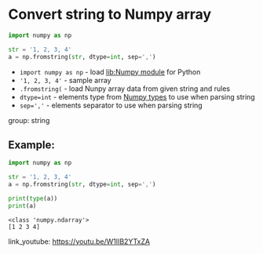 # Convert string to Numpy array

```python
import numpy as np

str = '1, 2, 3, 4'
a = np.fromstring(str, dtype=int, sep=',')
```

- `import numpy as np` - load [lib:Numpy module](/python-numpy/how-to-install-python-numpy-lib) for Python
- `'1, 2, 3, 4'` - sample array
- `.fromstring(` - load Nunpy array data from given string and rules
- `dtype=int` - elements type from [Numpy types](https://numpy.org/doc/stable/user/basics.types.html#array-types-and-conversions-between-types) to use when parsing string
- `sep=','` - elements separator to use when parsing string

group: string

## Example: 
```python
import numpy as np

str = '1, 2, 3, 4'
a = np.fromstring(str, dtype=int, sep=',')

print(type(a))
print(a)
```
```
<class 'numpy.ndarray'>
[1 2 3 4]

```

link_youtube: https://youtu.be/W1lIB2YTxZA
